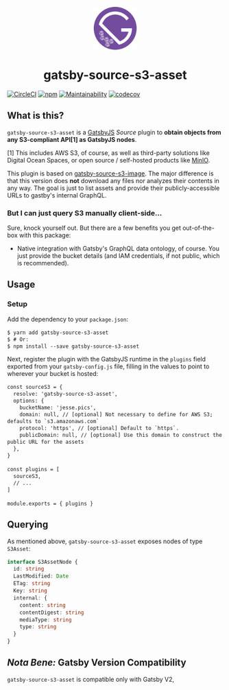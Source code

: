 <p align="center">
  <a href="https://gatsbyjs.org">
    <img src="./assets/logo.svg" width="100" />
  </a>
</p>
<h1 align="center">
  gatsby-source-s3-asset
</h1>

[![CircleCI][circleci-badge]][circleci-link] [![npm][npm-badge]][npm-link]
[![Maintainability][codeclimate]][codeclimate 2]
[![codecov][codecov]][codecov 2]

## What is this?

`gatsby-source-s3-asset` is a [GatsbyJS][github] _Source_ plugin to
**obtain objects from any S3-compliant API[1] as GatsbyJS nodes**.

[1] This includes AWS S3, of course, as well as third-party solutions like
Digital Ocean Spaces, or open source / self-hosted products like [MinIO][min].

This plugin is based on [gatsby-source-s3-image][s3-image]. The major difference
is that this version does **not** download any files nor analyzes their contents
in any way. The goal is just to list assets and provide their publicly-accessible
URLs to gastby's internal GraphQL.

### But I can just query S3 manually client-side...

Sure, knock yourself out. But there are a few benefits you get out-of-the-box
with this package:

- Native integration with Gatsby's GraphQL data ontology, of course. You just
  provide the bucket details (and IAM credentials, if not public, which is
  recommended).

## Usage

### Setup

Add the dependency to your `package.json`:

```shell
$ yarn add gatsby-source-s3-asset
$ # Or:
$ npm install --save gatsby-source-s3-asset
```

Next, register the plugin with the GatsbyJS runtime in the `plugins` field
exported from your `gatsby-config.js` file, filling in the values to point to
wherever your bucket is hosted:

```es6
const sourceS3 = {
  resolve: 'gatsby-source-s3-asset',
  options: {
    bucketName: 'jesse.pics',
    domain: null, // [optional] Not necessary to define for AWS S3; defaults to `s3.amazonaws.com`
    protocol: 'https', // [optional] Default to `https`.
    publicDomain: null, // [optional] Use this domain to construct the public URL for the assets
  },
}

const plugins = [
  sourceS3,
  // ...
]

module.exports = { plugins }
```

## Querying

As mentioned above, `gatsby-source-s3-asset` exposes nodes of type
`S3Asset`:

```typescript
interface S3AssetNode {
  id: string
  LastModified: Date
  ETag: string
  Key: string
  internal: {
    content: string
    contentDigest: string
    mediaType: string
    type: string
  }
}
```

## _Nota Bene:_ Gatsby Version Compatibility

`gatsby-source-s3-asset` is compatible only with Gatsby V2,

[circleci-badge]: https://circleci.com/gh/kilburn/gatsby-source-s3-asset.svg?style=shield
[circleci-link]: https://circleci.com/gh/kilburn/gatsby-source-s3-asset
[codeclimate]: https://api.codeclimate.com/v1/badges/4488634e45e84d3cbdbe/maintainability
[codeclimate 2]: https://codeclimate.com/github/kilburn/gatsby-source-s3-asset/maintainability
[codecov]: https://codecov.io/gh/kilburn/gatsby-source-s3-asset/branch/master/graph/badge.svg
[codecov 2]: https://codecov.io/gh/kilburn/gatsby-source-s3-asset
[github]: https://github.com/gatsbyjs/gatsby
[s3-image]: https://github.com/jessestuart/gatsby-source-s3-image
[min]: https://min.io
[npm-badge]: https://img.shields.io/npm/v/gatsby-source-s3-asset.svg
[npm-link]: https://www.npmjs.com/package/gatsby-source-s3-asset

